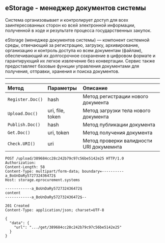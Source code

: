 
## eStorage - менеджер документов системы

Система организовывает и контролирует доступ для всех заинтересованных сторон ко всей электронной информации, полученной в ходе и результате процесса государственных закупок.

eStorage (менеджер документов системы) — компонент системной среды, отвечающий за регистрацию, загрузку, архивирование, организацию и контроль доступа ко всем документам (файлам), обеспечивающий их долгосрочное сохранение в цифровом формате и гарантирующий их легкое извлечение без конвертации. Сервис также предоставляет базовые функции управления документами для получения, отправки, хранения и поиска документов.

[](/resources/funcionalRequirements.csv?r=1-4&c=2-5 "Основные функциональные требования к компоненту")

---

|  **Метод** | **Параметры** | **Описание** | 
| :--- | :--- | :--- |
|  `Register.Doc()`  |  hash | Метод регистрации нового документа | 
|  `Upload.Doc()`| uri, file, token | Метод загрузки тела нового документа | 
|  `Publish.Doc()`  |  hash | Метод публикации документа | 
|  `Get.Doc()`| uri, token | Метод получения документа | 
|  `Check.URI()`| uri | Метод проверки валидности URI докумемнта | 

```
POST /upload/389684cc28c242b79c97c56be5142e25 HTTP/1.0
Authorization:
Content-Length: 58
Content-Type: multipart/form-data; boundary=----------a_BoUnDaRy572732436472$
Host: storage.eprocurement.systems

------------a_BoUnDaRy572732436472$
content
------------a_BoUnDaRy572732436472$--

201 Created
Content-Type: application/json; charset=UTF-8

{
  "data": {
    "url": ".../get/389684cc28c242b79c97c56be5142e25"
  }
}
```
